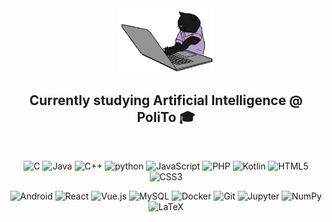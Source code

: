 <div align="center">
   <img width="150" src="./gif/cat.gif" alt="cat"/>

   <h2>Currently studying Artificial Intelligence @ PoliTo 🎓</h2>

   <br/>

   ![C](https://img.shields.io/badge/-C-A8B9CC?logo=c&logoColor=white&style=flat)
   ![Java](https://img.shields.io/badge/-Java-2F2625?logo=CoffeeScript&logoColor=white&style=flat)
   ![C++](https://img.shields.io/badge/-C%2B%2B-00599C?logo=C%2B%2B&logoColor=white&style=flat) ![python](https://img.shields.io/badge/-python-3776AB?logo=python&logoColor=white&style=flat)
   ![JavaScript](https://img.shields.io/badge/-JavaScript-F7DF1E?logo=JavaScript&logoColor=black&style=flat)
   ![PHP](https://img.shields.io/badge/-PHP-777BB4?logo=PHP&logoColor=white&style=flat)
   ![Kotlin](https://img.shields.io/badge/-Kotlin-7F52FF?logo=Kotlin&logoColor=white&style=flat)
   ![HTML5](https://img.shields.io/badge/-HTML5-E34F26?logo=html5&logoColor=white&style=flat)
   ![CSS3](https://img.shields.io/badge/-CSS3-1572B6?logo=CSS3&logoColor=white&style=flat)

   ![Android](https://img.shields.io/badge/-Android-3DDC84?logo=Android&logoColor=white&style=flat)
   ![React](https://img.shields.io/badge/-React-61DAFB?logo=react&logoColor=white&style=flat)
   ![Vue.js](https://img.shields.io/badge/-Vue.js-4FC08D?logo=Vue.js&logoColor=white&style=flat)
   ![MySQL](https://img.shields.io/badge/-MySQL-4479A1?logo=MySQL&logoColor=white&style=flat)
   ![Docker](https://img.shields.io/badge/-Docker-2496ED?logo=Docker&logoColor=white&style=flat)
   ![Git](https://img.shields.io/badge/-Git-F05032?logo=Git&logoColor=white&style=flat)
   ![Jupyter](https://img.shields.io/badge/-Jupyter-F37626?logo=Jupyter&logoColor=white&style=flat)
   ![NumPy](https://img.shields.io/badge/-NumPy-013243?logo=NumPy&logoColor=white&style=flat)
   ![LaTeX](https://img.shields.io/badge/-LaTeX-008080?logo=latex&logoColor=white&style=flat)

</div>
